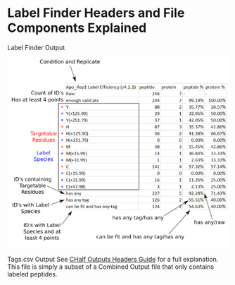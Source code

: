 # Label Finder Headers and File Components Explained

Label Finder Output

![Label Finder Output](https://github.com/JC-Price/Chalf_public/blob/main/Graphics/LF%20Explained.png)


Tags.csv Output
See [CHalf Outputs Headers Guide](https://github.com/JC-Price/Chalf_public/blob/main/Demos/CHalf%20Outputs%20Headers.md) for a full explanation. This file is simply a subset of a Combined Output file that only contains labeled peptides.
